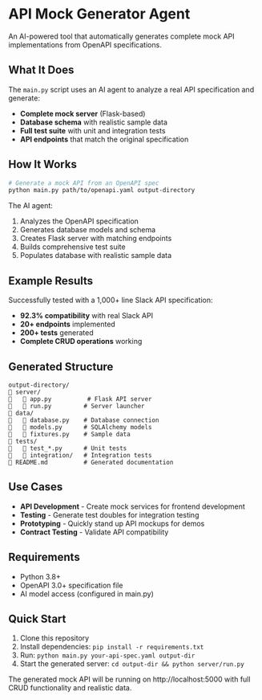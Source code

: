 # API Mock Generator Agent

An AI-powered tool that automatically generates complete mock API implementations from OpenAPI specifications.

## What It Does

The `main.py` script uses an AI agent to analyze a real API specification and generate:

- **Complete mock server** (Flask-based)
- **Database schema** with realistic sample data
- **Full test suite** with unit and integration tests
- **API endpoints** that match the original specification

## How It Works

```bash
# Generate a mock API from an OpenAPI spec
python main.py path/to/openapi.yaml output-directory
```

The AI agent:
1. Analyzes the OpenAPI specification
2. Generates database models and schema
3. Creates Flask server with matching endpoints
4. Builds comprehensive test suite
5. Populates database with realistic sample data

## Example Results

Successfully tested with a 1,000+ line Slack API specification:
- **92.3% compatibility** with real Slack API
- **20+ endpoints** implemented
- **200+ tests** generated
- **Complete CRUD operations** working

## Generated Structure

```
output-directory/
   server/
      app.py          # Flask API server
      run.py         # Server launcher
   data/
      database.py    # Database connection
      models.py      # SQLAlchemy models
      fixtures.py    # Sample data
   tests/
      test_*.py      # Unit tests
      integration/   # Integration tests
   README.md          # Generated documentation
```

## Use Cases

- **API Development** - Create mock services for frontend development
- **Testing** - Generate test doubles for integration testing  
- **Prototyping** - Quickly stand up API mockups for demos
- **Contract Testing** - Validate API compatibility

## Requirements

- Python 3.8+
- OpenAPI 3.0+ specification file
- AI model access (configured in main.py)

## Quick Start

1. Clone this repository
2. Install dependencies: `pip install -r requirements.txt`
3. Run: `python main.py your-api-spec.yaml output-dir`
4. Start the generated server: `cd output-dir && python server/run.py`

The generated mock API will be running on http://localhost:5000 with full CRUD functionality and realistic data.